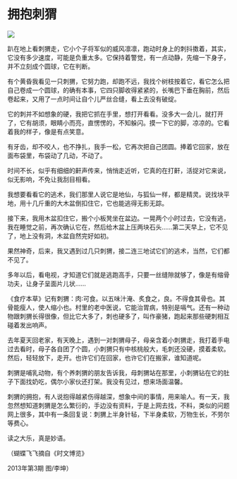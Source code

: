 # 拥抱刺猬

![](http://www.yilinzazhi.com/images/yili/yili201313/yili20131325-1-l.jpg)

趴在地上看刺猬走，它小个子将军似的威风凛凛，跑动时身上的刺抖擞着，其实，它没有多少速度，可能是负重太多。它保持着警觉，有一点动静，先缩一下身子，并不立刻成个圆球，它在判断。 

有个黄昏我看见一只刺猬，它努力跑，却跑不远，我找个树枝按着它，看它怎么把自己卷成一个圆球，的确有本事，它四只脚收得紧紧的，长嘴巴下垂在胸前，然后卷起来，又用了一点时间让自个儿严丝合缝，看上去没有破绽。 

它的刺并不如想象的硬，我把它抓在手里，想打开看看。没多大一会儿，就打开了，它有胡须，眼睛小而亮，直愣愣的，不知躲闪。摸一下它的脚，凉凉的。它看着我的样子，像是有点笑意。 

有牙齿，却不咬人，也不挣扎，我手一松，它再次把自己团圆。捧着它回家，放在面布袋里，布袋动了几动，不动了。 

时间不长，似乎有细细的鼾声传来，悄悄走近听，它真的在打鼾，活捉对它来说，似无影响，不免让我刮目相看。 

我想要看看它的逃术，我们那里人说它是地仙，与狐仙一样，都是精灵。说找块平地，用十几斤重的大木盆倒扣住它，它也能逃得无影无踪。 

接下来，我用木盆扣住它，搬个小板凳坐在盆边。一晃两个小时过去，它没有逃，我在睡觉之前，再次确认它在，然后给木盆上压两块石头……第二天早上，它不见了，地上没有洞，木盆自然完好如初。 

果然神奇，后来，我又遇到过几只刺猬，接二连三地试它们的逃术，当然，它们都不见了。 

多年以后，看电视，才知道它们就是逃跑高手，只要一丝缝隙就够了，像是有缩骨功夫，让身子呈面片儿状…… 

《食疗本草》记有刺猬：肉∶可食。以五味汁淹、炙食之，良。不得食其骨也。其骨能瘦人，使人缩小也。村里的老中医说，它能治胃病，特别是嗝气。还有一种动物跟刺猬长得很像，但比它大多了，刺也硬多了，叫作豪猪，跑起来那些硬刺相互碰着发出响声。 

去年夏天回老家，有天晚上，遇到一对刺猬母子，母亲含着小刺猬走，我打着手电过去看时，母子各自团了个圆，小刺猬只有中核桃般大，毛刺还没硬，摸着柔软。然后，轻轻放下，走开。也许它们在回家，也许它们在搬家，谁知道呢。 

刺猬是哺乳动物，有个养刺猬的朋友告诉我，母刺猬站在那里，小刺猬钻在它的肚子下面找奶吃，偶尔小家伙还打架。我没有见过，想来场面温馨。 

刺猬的拥抱，有人说抱得越紧伤得越深，想象中间的事情，用来喻人。有一天，我忽然想知道刺猬是怎么繁衍的，手边没有资料，于是上网去找，不料，类似的问题网上很多，其中有一条回复说：刺猬上半身针毡，下半身柔软，万物生长，不劳尔等费心。 

读之大乐，真是妙语。 

（蝴蝶飞飞摘自《时文博览》 

2013年第3期 图/李坤）